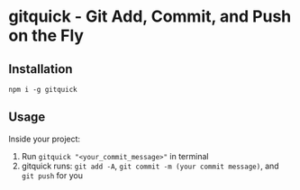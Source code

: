 # gitquick - Git Add, Commit, and Push on the Fly

## Installation

`npm i -g gitquick`

## Usage

Inside your project:

1. Run `gitquick "<your_commit_message>"` in terminal
2. gitquick runs: `git add -A`, `git commit -m (your commit message)`, and `git push` for you

